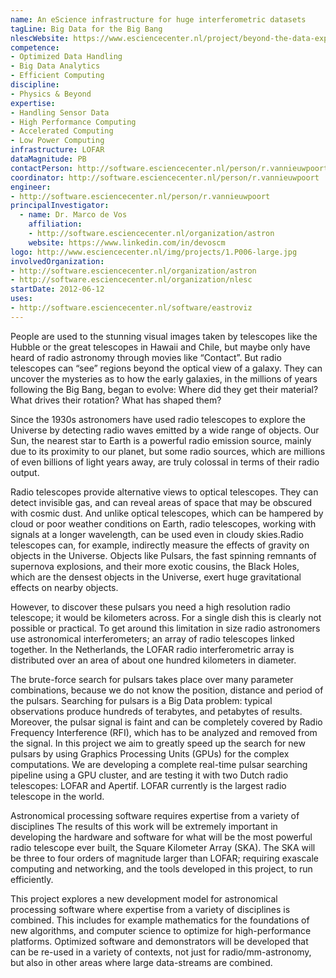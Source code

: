 ```yaml
---
name: An eScience infrastructure for huge interferometric datasets
tagLine: Big Data for the Big Bang
nlescWebsite: https://www.esciencecenter.nl/project/beyond-the-data-explosion
competence:
- Optimized Data Handling
- Big Data Analytics
- Efficient Computing
discipline:
- Physics & Beyond
expertise:
- Handling Sensor Data
- High Performance Computing
- Accelerated Computing
- Low Power Computing
infrastructure: LOFAR
dataMagnitude: PB
contactPerson: http://software.esciencecenter.nl/person/r.vannieuwpoort
coordinator: http://software.esciencecenter.nl/person/r.vannieuwpoort
engineer:
- http://software.esciencecenter.nl/person/r.vannieuwpoort
principalInvestigator:
  - name: Dr. Marco de Vos
    affiliation:
    - http://software.esciencecenter.nl/organization/astron
    website: https://www.linkedin.com/in/devoscm
logo: http://www.esciencecenter.nl/img/projects/1.P006-large.jpg
involvedOrganization:
- http://software.esciencecenter.nl/organization/astron
- http://software.esciencecenter.nl/organization/nlesc
startDate: 2012-06-12
uses:
- http://software.esciencecenter.nl/software/eastroviz
---
```

People are used to the stunning visual images taken by telescopes like
the Hubble or the great telescopes in Hawaii and Chile, but maybe only
have heard of radio astronomy through movies like “Contact”. But radio
telescopes can “see” regions beyond the optical view of a galaxy. They
can uncover the mysteries as to how the early galaxies, in the
millions of years following the Big Bang, began to evolve: Where did
they get their material? What drives their rotation? What has shaped
them?

Since the 1930s astronomers have used radio telescopes to explore the
Universe by detecting radio waves emitted by a wide range of
objects. Our Sun, the nearest star to Earth is a powerful radio
emission source, mainly due to its proximity to our planet, but some
radio sources, which are millions of even billions of light years
away, are truly colossal in terms of their radio output.

Radio telescopes provide alternative views to optical telescopes. They
can detect invisible gas, and can reveal areas of space that may be
obscured with cosmic dust. And unlike optical telescopes, which can be
hampered by cloud or poor weather conditions on Earth, radio
telescopes, working with signals at a longer wavelength, can be used
even in cloudy skies.Radio telescopes can, for example, indirectly
measure the effects of gravity on objects in the Universe. Objects
like Pulsars, the fast spinning remnants of supernova explosions, and
their more exotic cousins, the Black Holes, which are the densest
objects in the Universe, exert huge gravitational effects on nearby
objects.

However, to discover these pulsars you need a high resolution radio
telescope; it would be kilometers across. For a single dish this is
clearly not possible or practical. To get around this limitation in
size radio astronomers use astronomical interferometers; an array of
radio telescopes linked together. In the Netherlands, the LOFAR radio
interferometric array is distributed over an area of about one hundred
kilometers in diameter.

The brute-force search for pulsars takes place over many parameter
combinations, because we do not know the position, distance and period
of the pulsars. Searching for pulsars is a Big Data problem: typical
observations produce hundreds of terabytes, and petabytes of
results. Moreover, the pulsar signal is faint and can be completely
covered by Radio Frequency Interference (RFI), which has to be
analyzed and removed from the signal. In this project we aim to
greatly speed up the search for new pulsars by using Graphics
Processing Units (GPUs) for the complex computations. We are
developing a complete real-time pulsar searching pipeline using a GPU
cluster, and are testing it with two Dutch radio telescopes: LOFAR and
Apertif. LOFAR currently is the largest radio telescope in the world.

Astronomical processing software requires expertise from a variety of
disciplines The results of this work will be extremely important in
developing the hardware and software for what will be the most
powerful radio telescope ever built, the Square Kilometer Array
(SKA). The SKA will be three to four orders of magnitude larger than
LOFAR; requiring exascale computing and networking, and the tools
developed in this project, to run efficiently.

This project explores a new development model for astronomical
processing software where expertise from a variety of disciplines is
combined. This includes for example mathematics for the foundations of
new algorithms, and computer science to optimize for high-performance
platforms. Optimized software and demonstrators will be developed that
can be re-used in a variety of contexts, not just for
radio/mm-astronomy, but also in other areas where large data-streams
are combined.
